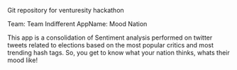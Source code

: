 Git repository for venturesity hackathon

Team: Team Indifferent
AppName: Mood Nation

This app is a consolidation of Sentiment analysis performed on twitter tweets related to elections based on the most popular critics and most trending hash tags. 
So, you get to know what your nation thinks, whats their mood like!
